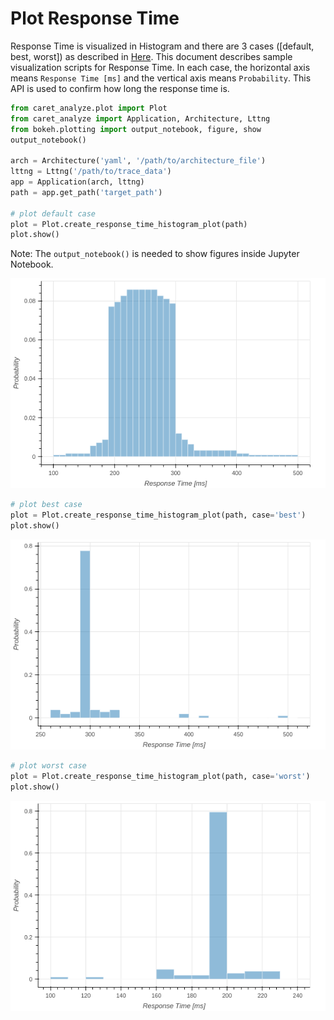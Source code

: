 # Plot Response Time

Response Time is visualized in Histogram and there are 3 cases ([default, best, worst]) as described in [Here](../../faq/index.md#how-response-time-is-calculated).
This document describes sample visualization scripts for Response Time.
In each case, the horizontal axis means `Response Time [ms]` and the vertical axis means `Probability`.
This API is used to confirm how long the response time is.

```python
from caret_analyze.plot import Plot
from caret_analyze import Application, Architecture, Lttng
from bokeh.plotting import output_notebook, figure, show
output_notebook()

arch = Architecture('yaml', '/path/to/architecture_file')
lttng = Lttng('/path/to/trace_data')
app = Application(arch, lttng)
path = app.get_path('target_path')

# plot default case
plot = Plot.create_response_time_histogram_plot(path)
plot.show()
```

Note: The `output_notebook()` is needed to show figures inside Jupyter Notebook.

![response_time_default_histogram](../../imgs/response_time_default_histogram.png)

```python
# plot best case
plot = Plot.create_response_time_histogram_plot(path, case='best')
plot.show()
```

![response_time_best_histogram](../../imgs/response_time_best_histogram.png)

```python
# plot worst case
plot = Plot.create_response_time_histogram_plot(path, case='worst')
plot.show()
```

![response_time_worst_histogram](../../imgs/response_time_worst_histogram.png)
